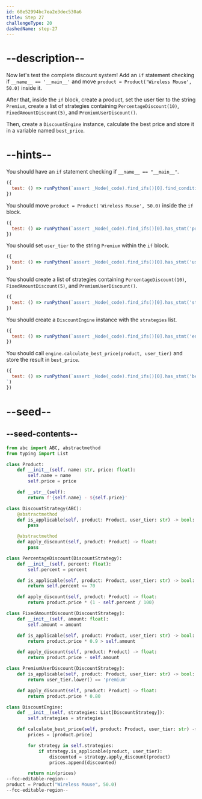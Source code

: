 ```yaml
---
id: 68e52994bc7ea2e3dec530a6
title: Step 27
challengeType: 20
dashedName: step-27
---
```


# --description--

Now let's test the complete discount system! Add an `if` statement checking if `__name__ == '__main__'` and move `product = Product('Wireless Mouse', 50.0)` inside it.

After that, inside the `if` block, create a product, set the user tier to the string `Premium`, create a list of strategies containing `PercentageDiscount(10)`, `FixedAmountDiscount(5)`, and `PremiumUserDiscount()`.

Then, create a `DiscountEngine` instance, calculate the best price and store it in a variable named `best_price`.

# --hints--

You should have an `if` statement checking if `__name__ == "__main__"`.

```js
({
  test: () => runPython(`assert _Node(_code).find_ifs()[0].find_conditions()[0].is_equivalent('__name__ == "__main__"')`)
})
```

You should move `product = Product('Wireless Mouse', 50.0)` inside the `if` block.

```js
({
  test: () => runPython(`assert _Node(_code).find_ifs()[0].has_stmt('product = Product("Wireless Mouse", 50.0)')`)
})
```

You should set `user_tier` to the string `Premium` within the `if` block.

```js
({
  test: () => runPython(`assert _Node(_code).find_ifs()[0].has_stmt('user_tier = "Premium"')`)
})
```

You should create a list of strategies containing `PercentageDiscount(10)`, `FixedAmountDiscount(5)`, and `PremiumUserDiscount()`.

```js
({
  test: () => runPython(`assert _Node(_code).find_ifs()[0].has_stmt('strategies = [PercentageDiscount(10), FixedAmountDiscount(5), PremiumUserDiscount()]')`)
})
```

You should create a `DiscountEngine` instance with the `strategies` list.

```js
({
  test: () => runPython(`assert _Node(_code).find_ifs()[0].has_stmt('engine = DiscountEngine(strategies)')`)
})
```

You should call `engine.calculate_best_price(product, user_tier)` and store the result in `best_price`.

```js
({
  test: () => runPython(`assert _Node(_code).find_ifs()[0].has_stmt('best_price = engine.calculate_best_price(product, user_tier)')
`)
})
```

# --seed--

## --seed-contents--

```py
from abc import ABC, abstractmethod
from typing import List

class Product:
    def __init__(self, name: str, price: float):
        self.name = name
        self.price = price

    def __str__(self):
        return f'{self.name} - ${self.price}'

class DiscountStrategy(ABC):
    @abstractmethod
    def is_applicable(self, product: Product, user_tier: str) -> bool:
        pass

    @abstractmethod
    def apply_discount(self, product: Product) -> float:
        pass

class PercentageDiscount(DiscountStrategy):
    def __init__(self, percent: float):
        self.percent = percent

    def is_applicable(self, product: Product, user_tier: str) -> bool:
        return self.percent <= 70

    def apply_discount(self, product: Product) -> float:
        return product.price * (1 - self.percent / 100)

class FixedAmountDiscount(DiscountStrategy):
    def __init__(self, amount: float):
        self.amount = amount

    def is_applicable(self, product: Product, user_tier: str) -> bool:
        return product.price * 0.9 > self.amount

    def apply_discount(self, product: Product) -> float:
        return product.price - self.amount

class PremiumUserDiscount(DiscountStrategy):
    def is_applicable(self, product: Product, user_tier: str) -> bool:
        return user_tier.lower() == 'premium'

    def apply_discount(self, product: Product) -> float:
        return product.price * 0.80

class DiscountEngine:
    def __init__(self, strategies: List[DiscountStrategy]):
        self.strategies = strategies

    def calculate_best_price(self, product: Product, user_tier: str) -> float:
        prices = [product.price]

        for strategy in self.strategies:
            if strategy.is_applicable(product, user_tier):
                discounted = strategy.apply_discount(product)
                prices.append(discounted)

        return min(prices)
--fcc-editable-region--
product = Product("Wireless Mouse", 50.0)
--fcc-editable-region--
```
